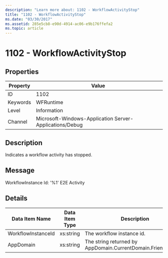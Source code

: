 ```yaml
---
description: "Learn more about: 1102 - WorkflowActivityStop"
title: "1102 - WorkflowActivityStop"
ms.date: "03/30/2017"
ms.assetid: 285e5cb8-e90d-4914-ac06-e9b176ffefa2
ms.topic: article
---
```

# 1102 - WorkflowActivityStop

## Properties

| Property | Value |
| - | - |
|ID|1102|  
|Keywords|WFRuntime|  
|Level|Information|  
|Channel|Microsoft-Windows-Application Server-Applications/Debug|  
  
## Description  

 Indicates a workflow activity has stopped.  
  
## Message  

 WorkflowInstance Id: '%1' E2E Activity  
  
## Details  
  
|Data Item Name|Data Item Type|Description|  
|--------------------|--------------------|-----------------|  
|WorkflowInstanceId|xs:string|The workflow instance id.|  
|AppDomain|xs:string|The string returned by AppDomain.CurrentDomain.FriendlyName.|
